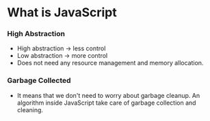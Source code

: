 # What is JavaScript

### High Abstraction

- High abstraction -> less control
- Low abstraction -> more control
- Does not need any resource management and memory allocation.

### Garbage Collected

- It means that we don't need to worry about garbage cleanup. An algorithm inside JavaScript take care of garbage collection and cleaning.
